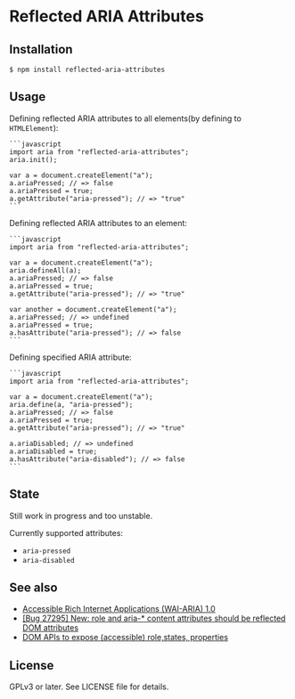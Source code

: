 Reflected ARIA Attributes
=========================

Installation
------------

    $ npm install reflected-aria-attributes

Usage
-----

Defining reflected ARIA attributes to all elements(by defining to `HTMLElement`):

    ```javascript
    import aria from "reflected-aria-attributes";
    aria.init();
    
    var a = document.createElement("a");
    a.ariaPressed; // => false
    a.ariaPressed = true;
    a.getAttribute("aria-pressed"); // => "true"
    ```

Defining reflected ARIA attributes to an element:

    ```javascript
    import aria from "reflected-aria-attributes";
    
    var a = document.createElement("a");
    aria.defineAll(a);
    a.ariaPressed; // => false
    a.ariaPressed = true;
    a.getAttribute("aria-pressed"); // => "true"
    
    var another = document.createElement("a");
    a.ariaPressed; // => undefined
    a.ariaPressed = true;
    a.hasAttribute("aria-pressed"); // => false
    ```

Defining specified ARIA attribute:

    ```javascript
    import aria from "reflected-aria-attributes";
    
    var a = document.createElement("a");
    aria.define(a, "aria-pressed");
    a.ariaPressed; // => false
    a.ariaPressed = true;
    a.getAttribute("aria-pressed"); // => "true"
    
    a.ariaDisabled; // => undefined
    a.ariaDisabled = true;
    a.hasAttribute("aria-disabled"); // => false
    ```

State
-----

Still work in progress and too unstable.

Currently supported attributes:

* `aria-pressed`
* `aria-disabled`

See also
--------

* [Accessible Rich Internet Applications (WAI-ARIA) 1.0](http://www.w3.org/TR/wai-aria/)
* [[Bug 27295] New: role and aria-* content attributes should be reflected DOM attributes](https://lists.w3.org/Archives/Public/public-html-admin/2014Nov/0032.html)
* [DOM APIs to expose (accessible) role,states, properties](http://discourse.specifiction.org/t/dom-apis-to-expose-accessible-role-states-properties/693)

License
-------

GPLv3 or later. See LICENSE file for details.
